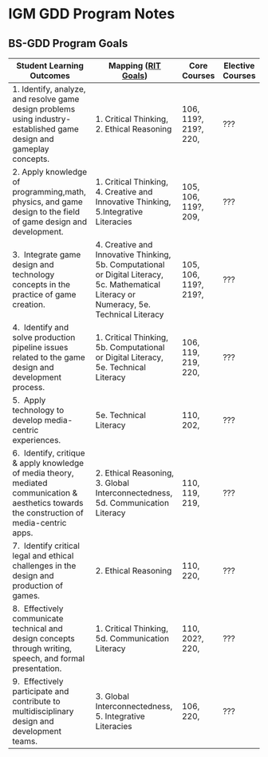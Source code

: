 # IGM GDD Program Notes

## BS-GDD Program Goals


Student Learning Outcomes | Mapping ([RIT Goals](https://www.rit.edu/academicaffairs/outcomes/institutional-assessment/essential-outcomes)) | Core Courses | Elective Courses
--- | --- | --- | ---
1.&nbsp;Identify, analyze, and resolve game design problems using industry-established game design and gameplay concepts. | 1. Critical Thinking, 2. Ethical Reasoning | 106, 119?, 219?, 220,   | ???
2.&nbsp;Apply knowledge of programming,math, physics, and game design to the field of game design and development. | 1. Critical Thinking, 4. Creative and Innovative Thinking, 5.Integrative Literacies | 105, 106, 119?, 209,  | ???
3.&nbsp; Integrate game design and technology concepts in the practice of game creation. | 4. Creative and Innovative Thinking, 5b. Computational or Digital Literacy, 5c. Mathematical Literacy or Numeracy, 5e. Technical Literacy | 105, 106, 119?, 219?,  | ???
4.&nbsp; Identify and solve production pipeline issues related to the game design and development process. | 1. Critical Thinking, 5b. Computational or Digital Literacy, 5e. Technical Literacy | 106, 119, 219, 220,  | ???
5.&nbsp; Apply technology to develop media-centric experiences. | 5e. Technical Literacy | 110, 202, | ???
6.&nbsp; Identify, critique & apply knowledge of media theory, mediated communication & aesthetics towards the construction of media-centric apps. | 2. Ethical Reasoning, 3. Global Interconnectedness, 5d. Communication Literacy | 110, 119, 219,   | ???
7.&nbsp; Identify critical legal and ethical challenges in the design and production of games. | 2. Ethical Reasoning | 110, 220,  | ???
8.&nbsp; Effectively communicate technical and design concepts through writing, speech, and formal presentation. | 1. Critical Thinking, 5d. Communication Literacy | 110, 202?, 220, | ???
9.&nbsp; Effectively participate and contribute to multidisciplinary design and development teams. | 3. Global Interconnectedness, 5. Integrative Literacies | 106, 220,  | ???
